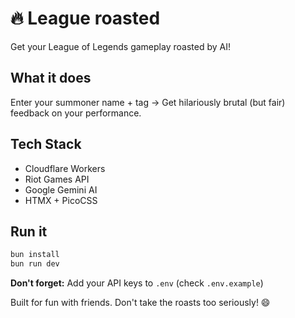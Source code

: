 # 🔥 League roasted

Get your League of Legends gameplay roasted by AI!

## What it does
Enter your summoner name + tag → Get hilariously brutal (but fair) feedback on your performance.

## Tech Stack
- Cloudflare Workers
- Riot Games API
- Google Gemini AI
- HTMX + PicoCSS

## Run it
```bash
bun install
bun run dev
```

**Don't forget:** Add your API keys to `.env` (check `.env.example`)

Built for fun with friends. Don't take the roasts too seriously! 😄
